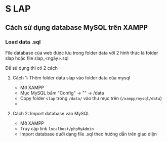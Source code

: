 # S LAP

## Cách sử dụng database MySQL trên XAMPP

### Load data .sql

File database của web được lưu trong folder data với 2 hình thức là folder slap hoặc file slap\_<ngày>.sql

Để sử dụng thì có 2 cách

1. Cách 1: Thêm folder data slap vào folder data của mysql

   - Mở XAMPP
   - Mục MySQL bấm "Config" -> "<Browse>" -> /data
   - Copy folder `slap` trong `/data/` vào thư mục trên (`/xampp/mysql/data`)
   -

2. Cách 2: Import database vào MySQL

   - Mở XAMPP
   - Truy cập link `localhost/phpMyAdmin`
   - Import database dưới dạng file .sql theo hướng dẫn trên giao diện
